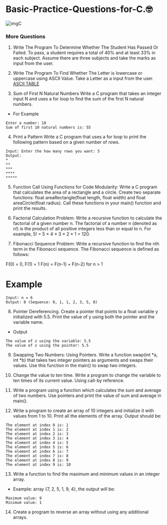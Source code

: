 # Basic-Practice-Questions-for-C.🤓

![imgC](https://github.com/user-attachments/assets/bde1182d-2996-4296-969b-4b4f7add2f03)

### More Questions
1. Write The Program To Determine Whether The Student Has Passed Or Failed. To pass, a student requires a total of 40% and at least 33% in each subject. Assume there are three subjects and take the marks as input from the user.
   
2. Write The Program To Find Whether The Letter is lowercase or uppercase using ASCII Value. Take a Letter as a input from the user. [ASCII TABLE](https://www.cs.cmu.edu/~pattis/15-1XX/common/handouts/ascii.html)

3. Sum of First N Natural Numbers
Write a C program that takes an integer input N and uses a for loop to find the sum of the first N natural numbers.

- For Example
```
Enter a number: 10
Sum of first 10 natural numbers is: 55
```
4. Print a Pattern
Write a C program that uses a for loop to print the following pattern based on a given number of rows.
```
Input: Enter the how many rows you want: 5
Output:
*
**
***
****
*****
```
5. Function Call
Using Functions for Code Modularity: Write a C program that calculates the area of a rectangle and a circle. Create two separate functions: float areaRectangle(float length, float width) and float areaCircle(float radius). Call these functions in your main() function and print the results.

6. Factorial Calculation
Problem: Write a recursive function to calculate the factorial of a given number n. The factorial of a number n (denoted as n!) is the product of all positive integers less than or equal to n. For example, 5! = 5 × 4 × 3 × 2 × 1 = 120.

7. Fibonacci Sequence
Problem: Write a recursive function to find the nth term in the Fibonacci sequence. The Fibonacci sequence is defined as follows:

F(0) = 0, F(1) = 1
F(n) = F(n-1) + F(n-2) for n > 1

# Example
```
Input: n = 6
Output: 8 (Sequence: 0, 1, 1, 2, 3, 5, 8)
```

8. Pointer Dereferencing.
Create a pointer that points to a float variable y initialized with 5.5. Print the value of y using both the pointer and the variable name.
- Output
```
The value of z using the variable: 5.5
The value of z using the pointer: 5.5
```

9. Swapping Two Numbers: Using Pointers.
Write a function swap(int *a, int *b) that takes two integer pointers as arguments and swaps their values. Use this function in the main() to swap two integers.

10. Change the value to ten time.
Write a program to change the variable to ten times of its current value. Using call-by reference.

11. Write a program using a function which calculates the sum and average of two numbers. Use pointers and print the value of sum and average in main().

12. Write a program to create an array of 10 integers and initialize it with values from 1 to 10. Print all the elements of the array.
Output should be:
```
The element at index 0 is: 1
The element at index 1 is: 2
The element at index 2 is: 3
The element at index 3 is: 4
The element at index 4 is: 5
The element at index 5 is: 6
The element at index 6 is: 7
The element at index 7 is: 8
The element at index 8 is: 9
The element at index 9 is: 10
```
13. Write a function to find the maximum and minimum values in an integer array.
- Example: array {7, 2, 5, 1, 9, 4}, the output will be:
```
Maximum value: 9
Minimum value: 1
```
14. Create a program to reverse an array without using any additional arrays.
